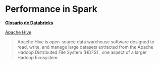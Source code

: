 # Performance in Spark 

[**Glosario de Databricks**](https://www.databricks.com/glossary)

[Apache Hive](https://www.databricks.com/glossary/apache-hive)
> Apache Hive is open-source data warehouse software designed to read, write, and manage large datasets extracted from the Apache Hadoop Distributed File System (HDFS) , one aspect of a larger Hadoop Ecosystem.



